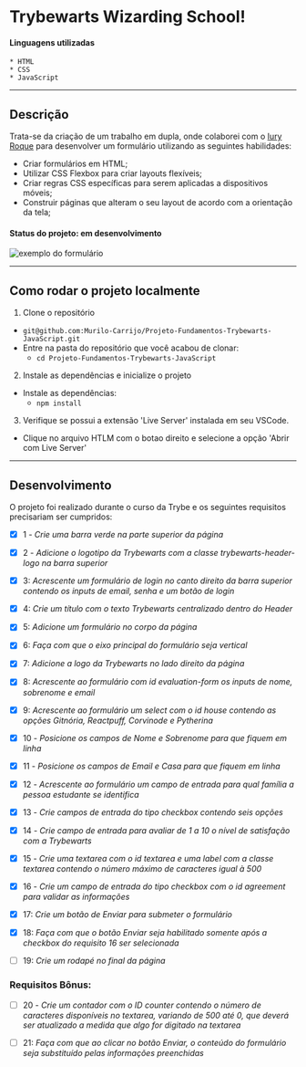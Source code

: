 # Trybewarts Wizarding School!

#### Linguagens utilizadas

    * HTML
    * CSS
    * JavaScript

---

## Descrição

Trata-se da criação de um trabalho em dupla, onde colaborei com o [Iury Roque](https://github.com/iuryroque) para desenvolver um formulário utilizando as seguintes habilidades: 

* Criar formulários em HTML;
* Utilizar CSS Flexbox para criar layouts flexíveis;
* Criar regras CSS específicas para serem aplicadas a dispositivos móveis;
* Construir páginas que alteram o seu layout de acordo com a orientação da tela;

#### Status do projeto: em desenvolvimento

![exemplo do formulário](./pagina-principal.png)

---

## Como rodar o projeto localmente

1. Clone o repositório
  * `git@github.com:Murilo-Carrijo/Projeto-Fundamentos-Trybewarts-JavaScript.git`
  * Entre na pasta do repositório que você acabou de clonar:
    * `cd Projeto-Fundamentos-Trybewarts-JavaScript`

2. Instale as dependências e inicialize o projeto
  * Instale as dependências:
    * `npm install`

3. Verifique se possui a extensão 'Live Server' instalada em seu VSCode.
  * Clique no arquivo HTLM com o botao direito e selecione a opção 'Abrir com Live Server'

---

## Desenvolvimento

O projeto foi realizado durante o curso da Trybe e os seguintes requisitos precisariam ser cumpridos: 

  - [X]  1 - _Crie uma barra verde na parte superior da página_
  
  - [X]  2 - _Adicione o logotipo da Trybewarts com a classe trybewarts-header-logo na barra superior_
  
  - [X]  3: _Acrescente um formulário de login no canto direito da barra superior contendo os inputs de email, senha e um botão de login_
  
  - [X]  4: _Crie um título com o texto Trybewarts centralizado dentro do Header_
  
  - [X]  5: _Adicione um formulário no corpo da página_
  
  - [X]  6: _Faça com que o eixo principal do formulário seja vertical_
  
  - [X]  7: _Adicione a logo da Trybewarts no lado direito da página_
  
  - [X]  8: _Acrescente ao formulário com id evaluation-form os inputs de nome, sobrenome e email_
  
  - [X]  9: _Acrescente ao formulário um select com o id house contendo as opções Gitnória, Reactpuff, Corvinode e Pytherina_

  - [X]  10 - _Posicione os campos de Nome e Sobrenome para que fiquem em linha_

  - [X]  11 - _Posicione os campos de Email e Casa para que fiquem em linha_

  - [X]  12 - _Acrescente ao formulário um campo de entrada para qual família a pessoa estudante se identifica_

  - [X]  13 - _Crie campos de entrada do tipo checkbox contendo seis opções_

  - [X]  14 - _Crie campo de entrada para avaliar de 1 a 10 o nível de satisfação com a Trybewarts_

  - [X]  15 - _Crie uma textarea com o id textarea e uma label com a classe textarea contendo o número máximo de caracteres igual à 500_

  - [X]  16 - _Crie um campo de entrada do tipo checkbox com o id agreement para validar as informações_

  - [X]  17: _Crie um botão de Enviar para submeter o formulário_

  - [X]  18: _Faça com que o botão Enviar seja habilitado somente após a checkbox do requisito 16 ser selecionada_

  - [ ]  19: _Crie um rodapé no final da página_

  ### Requisitos Bônus:

  - [ ] 20 - _Crie um contador com o ID counter contendo o número de caracteres disponíveis no textarea, variando de 500 até 0, que deverá ser atualizado a medida que algo for digitado na textarea_
  
  - [ ] 21: _Faça com que ao clicar no botão Enviar, o conteúdo do formulário seja substituído pelas informações preenchidas_
  